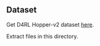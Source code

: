 ## Dataset

Get D4RL Hopper-v2 dataset [here](https://github.com/rail-berkeley/d4rl).

Extract files in this directory.
